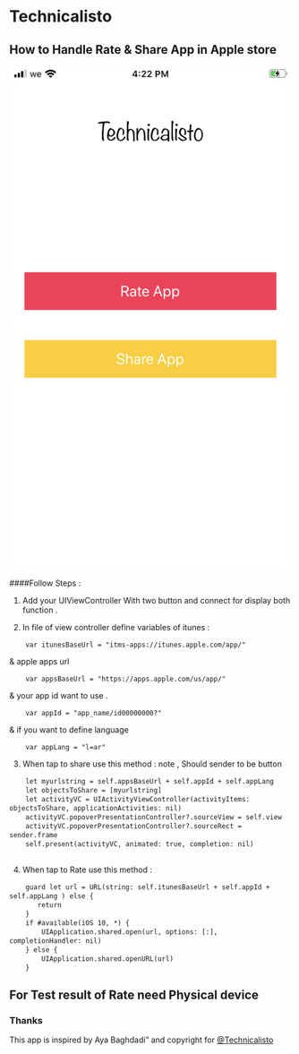 
# Technicalisto

## How to Handle Rate & Share App in Apple store 

![Result](Screens/readme1.PNG)

####Follow Steps :

1. Add your UIViewController With two button and connect for display both function .

2. In file of view controller define variables of itunes :

```
    var itunesBaseUrl = "itms-apps://itunes.apple.com/app/"
```

& apple apps url 

```
    var appsBaseUrl = "https://apps.apple.com/us/app/"
```
       
& your app id want to use .

```
    var appId = "app_name/id00000000?"
```

& if you want to define language 

```
    var appLang = "l=ar"
```

3. When tap to share use this method : note , Should sender to be button 

```
    let myurlstring = self.appsBaseUrl + self.appId + self.appLang
    let objectsToShare = [myurlstring]
    let activityVC = UIActivityViewController(activityItems: objectsToShare, applicationActivities: nil)
    activityVC.popoverPresentationController?.sourceView = self.view
    activityVC.popoverPresentationController?.sourceRect = sender.frame
    self.present(activityVC, animated: true, completion: nil)
       
```

4. When tap to Rate use this method :

```
    guard let url = URL(string: self.itunesBaseUrl + self.appId + self.appLang ) else {
       return
    }
    if #available(iOS 10, *) {
        UIApplication.shared.open(url, options: [:], completionHandler: nil)
    } else {
        UIApplication.shared.openURL(url)
    }

```
## For Test result of Rate need Physical device

### Thanks

This app is inspired by Aya Baghdadi”
and copyright for [@Technicalisto](https://www.youtube.com/channel/UC7554uvArdSxL4tlws7Wf8Q)
